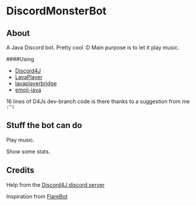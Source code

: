 # DiscordMonsterBot
## About 
A Java Discord bot. Pretty cool :D Main purpose is to let it play music.

####Using
- [Discord4J](https://github.com/austinv11/Discord4J)
- [LavaPlayer](https://github.com/sedmelluq/lavaplayer)
- [lavaplayerbridge](https://github.com/ArsenArsen/lavaplayerbridge)
- [emoji-java](https://github.com/vdurmont/emoji-java)


16 lines of D4Js dev-branch code is there thanks to a suggestion from me ```:^)```

## Stuff the bot can do
Play music.

Show some stats.

## Credits
Help from the [Discord4J discord server](https://discord.gg/NxGAeCY) 

Inspiration from [FlareBot](https://github.com/FlareBot/FlareBot)
